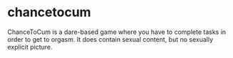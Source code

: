 chancetocum
===========
ChanceToCum is a dare-based game where you have to complete tasks in order to get to orgasm. 
It does contain sexual content, but no sexually explicit picture.
